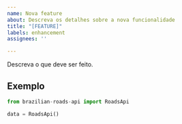 ```yaml
---
name: Nova feature
about: Descreva os detalhes sobre a nova funcionalidade
title: "[FEATURE]"
labels: enhancement
assignees: ''

---
```


Descreva o que deve ser feito.

## Exemplo

```python
from brazilian-roads-api import RoadsApi

data = RoadsApi()
```
